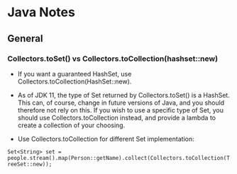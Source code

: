 
# Java Notes

## General

### Collectors.toSet() vs Collectors.toCollection(hashset::new)

- If you want a guaranteed HashSet, use Collectors.toCollection(HashSet::new).

- As of JDK 11, the type of Set returned by Collectors.toSet() is a HashSet. This can, of course, change in future versions of Java, and you should therefore not rely on this. If you wish to use a specific type of Set, you should use Collectors.toCollection instead, and provide a lambda to create a collection of your choosing.

- Use Collectors.toCollection for different Set implementation:

`Set<String> set = people.stream().map(Person::getName).collect(Collectors.toCollection(TreeSet::new));`




